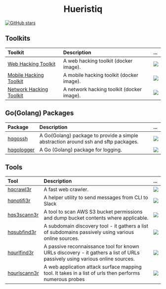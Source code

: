 <div align="center">

<h1>Hueristiq</h1>

</div>

[![GitHub stars](https://img.shields.io/github/stars/Naereen/StrapDown.js.svg?style=social&label=Star&maxAge=2592000)](https://GitHub.com/Naereen/StrapDown.js/stargazers/)

## Toolkits

| Toolkit | Description | ...   |
| :------ | :---------- | :---- |
| [Web Hacking Toolkit](https://github.com/hueristiq/web-hacking-toolkit) | A web hacking toolkit (docker image). | ![](https://img.shields.io/github/stars/hueristiq/web-hacking-toolkit?style=social) |
| [Mobile Hacking Toolkit](https://github.com/hueristiq/mobile-hacking-toolkit) | A mobile hacking toolkit (docker image). | ![](https://img.shields.io/github/stars/hueristiq/mobile-hacking-toolkit?style=social) |
| [Network Hacking Toolkit](https://github.com/hueristiq/network-hacking-toolkit) | A network hacking toolkit (docker image). | ![](https://img.shields.io/github/stars/hueristiq/network-hacking-toolkit?style=social) |

## Go(Golang) Packages

| Package | Description | ...   |
| :------ | :---------- | :---- |
| [hqgossh](https://github.com/hueristiq/hqgossh) | A Go(Golang) package to provide a simple abstraction around ssh and sftp packages. | ![](https://img.shields.io/github/stars/hueristiq/hqgossh?style=social) |
| [hqgologger](https://github.com/hueristiq/hqgologger) | A Go (Golang) package for logging. | ![](https://img.shields.io/github/stars/hueristiq/hqgologger?style=social) |

## Tools

| Tool | Description | ...   |
| :--- | :---------- | :---- |
| [hqcrawl3r](https://github.com/hueristiq/hqcrawl3r) | A fast web crawler. | ![](https://img.shields.io/github/stars/hueristiq/hqcrawl3r?style=social) |
| [hqnotifi3r](https://github.com/hueristiq/hqnotifi3r) | A helper utility to send messages from CLI to Slack | ![](https://img.shields.io/github/stars/hueristiq/hqnotifi3r?style=social) |
| [hqs3scann3r](https://github.com/hueristiq/hqs3scann3r) | A tool to scan AWS S3 bucket permissions and dump bucket contents where applicable. | ![](https://img.shields.io/github/stars/hueristiq/hqs3scann3r?style=social) |
| [hqsubfind3r](https://github.com/hueristiq/hqsubfind3r) | A subdomain discovery tool - it gathers a list of subdomains passively using various online sources. | ![](https://img.shields.io/github/stars/hueristiq/hqsubfind3r?style=social) |
| [hqurlfind3r](https://github.com/hueristiq/hqurlfind3r) | A passive reconnaissance tool for known URLs discovery - it gathers a list of URLs passively using various online sources. | ![](https://img.shields.io/github/stars/hueristiq/hqurlfind3r?style=social) |
| [hqurlscann3r](https://github.com/hueristiq/hqurlscann3r) | A web application attack surface mapping tool. It takes in a list of urls then performs numerous probes | ![](https://img.shields.io/github/stars/hueristiq/hqurlscann3r?style=social) |